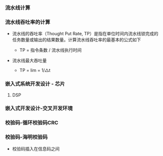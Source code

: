 
### 流水线计算

### 流水线吞吐率的计算

* 流水线的吞吐率（Thought Put Rate, TP）是指在单位时间内流水线锁完成的任务数量或输出的结果数量。计算流水线吞吐率的最基本的公式如下
  * TP = 指令条数 / 流水线执行时间
  
* 流水线最大吞吐量
  * TP = lim = 1/△t 
  
  
### 嵌入式系统开发设计 - 芯片
1. DSP

### 嵌入式开发设计-交叉开发环境


### 校验码-循环校验码CRC


### 校验码-海明校验码

* 校验码插入在信息码之间